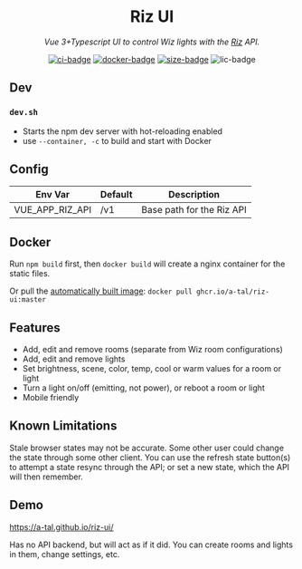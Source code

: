 <div align="center">
<h1>Riz UI</h1>
<p><i>Vue 3+Typescript UI to control Wiz lights with the <a href="https://github.com/a-tal/riz">Riz</a> API.
</i></p>

[![ci-badge]][ci] [![docker-badge]][docker] [![size-badge]][docker] ![lic-badge]

</div>

## Dev

### `dev.sh`

- Starts the npm dev server with hot-reloading enabled
- use `--container, -c` to build and start with Docker

## Config

| Env Var         | Default | Description               |
| --------------- | ------- | ------------------------- |
| VUE_APP_RIZ_API | /v1     | Base path for the Riz API |

## Docker

Run `npm build` first, then `docker build` will create a nginx container for the static files.

Or pull the [automatically built image][docker]: `docker pull ghcr.io/a-tal/riz-ui:master`

## Features

- Add, edit and remove rooms (separate from Wiz room configurations)
- Add, edit and remove lights
- Set brightness, scene, color, temp, cool or warm values for a room or light
- Turn a light on/off (emitting, not power), or reboot a room or light
- Mobile friendly

## Known Limitations

Stale browser states may not be accurate. Some other user could change the state through some other client. You can use the refresh state button(s) to attempt a state resync through the API; or set a new state, which the API will then remember.

## Demo

https://a-tal.github.io/riz-ui/

Has no API backend, but will act as if it did. You can create rooms and lights in them, change settings, etc.

[ci-badge]: https://github.com/a-tal/riz-ui/actions/workflows/ci.yml/badge.svg
[ci]: https://github.com/a-tal/riz-ui/actions/workflows/ci.yml
[docker-badge]: https://ghcr-badge.deta.dev/a-tal/riz-ui/latest_tag?trim=major&label=ghcr.io
[size-badge]: https://ghcr-badge.deta.dev/a-tal/riz-ui/size?tag=master
[docker]: https://github.com/a-tal/riz-ui/pkgs/container/riz
[lic-badge]: https://img.shields.io/github/license/a-tal/riz-ui
